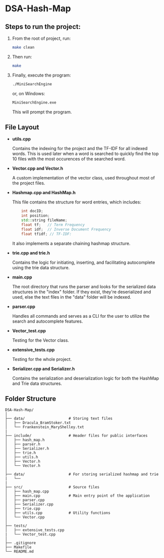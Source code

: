 # DSA-Hash-Map

## Steps to run the project:
1. From the root of project, run:
    ```bash
    make clean
    ```
2. Then run:
    ```bash
    make
    ```
3. Finally, execute the program:
    ```bash
    ./MiniSearchEngine
    ```
    or, on Windows:
    ```bash
    MiniSearchEngine.exe
    ```
    This will prompt the program.


## File Layout

- **utils.cpp**

    Contains the indexing for the project and the TF-IDF for all indexed words. This is used later when a word is searched to quickly find the top 10 files with the most occurences of the searched word. 

- **Vector.cpp and Vector.h**

    A custom implementation of the vector class, used throughout most of the project files.

- **Hashmap.cpp and HashMap.h**

    This file contains the structure for word entries, which includes:
    ```cpp
        int docID;
        int position;
        std::string fileName;
        float tf;   // Term Frequency
        float idf;  // Inverse Document Frequency
        float tfidf; // TF-IDF:
    ```
    It also implements a separate chaining hashmap structure.

- **trie.cpp and trie.h** 

    Contains the logic for initiating, inserting, and facilitating autocomplete using the trie data structure.

- **main.cpp**

    The root directory that runs the parser and looks for the serialized data structures in the "index" folder. If they exist, they're deserialized and used, else the text files in the "data" folder will be indexed.

- **parser.cpp**

    Handles all commands and serves as a CLI for the user to utilize the search and autocomplete features.

- **Vector_test.cpp**

    Testing for the Vector class.

- **extensive_tests.cpp**

    Testing for the whole project.

- **Serializer.cpp and Serializer.h**

    Contains the serialization and deserialization logic for both the HashMap and Trie data structures.


## Folder Structure

```
DSA-Hash-Map/
│
├── data/                    # Storing text files
│   ├── Dracula_BramStoker.txt
│   └── Frankenstein_MaryShelley.txt
|
├── include/                 # Header files for public interfaces
│   ├── hash_map.h
│   ├── parser.h
│   ├── Serializer.h
│   ├── trie.h
│   ├── utils.h
│   ├── Vector.h
│   └── Vector.h
│
├── data/                    # For storing serialized hashmap and trie
|   └──
|
├── src/                     # Source files
│   ├── hash_map.cpp
│   ├── main.cpp             # Main entry point of the application
│   ├── parser.cpp
│   ├── Serializer.cpp
│   ├── trie.cpp
│   ├── utils.cpp            # Utility functions
│   └── Vector.cpp
│
├── tests/
│   ├── extensive_tests.cpp
|   └── Vector_test.cpp
│
├── .gitignore
├── Makefile
└── README.md
```
